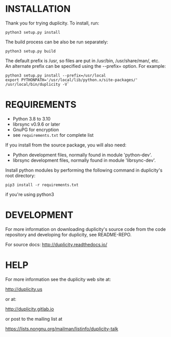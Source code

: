 # INSTALLATION

Thank you for trying duplicity.  To install, run:
```
python3 setup.py install
```

The build process can be also be run separately:
```
python3 setup.py build
```

The default prefix is /usr, so files are put in /usr/bin,
/usr/share/man/, etc.  An alternate prefix can be specified
using the --prefix=<prefix> option.  For example:
```
python3 setup.py install --prefix=/usr/local
export PYTHONPATH='/usr/local/lib/python.x/site-packages/'
/usr/local/bin/duplicity -V`
```

# REQUIREMENTS

 * Python 3.8 to 3.10
 * librsync v0.9.6 or later
 * GnuPG for encryption
 * see `requirements.txt` for complete list

If you install from the source package, you will also need:

 * Python development files, normally found in module 'python-dev'.
 * librsync development files, normally found in module 'librsync-dev'.
 
Install python modules by performing the following command in duplicity's root directory:
```
pip3 install -r requirements.txt
```
if you're using python3

# DEVELOPMENT

For more information on downloading duplicity's source code from the
code repository and developing for duplicity, see README-REPO.

For source docs: http://duplicity.readthedocs.io/

# HELP

For more information see the duplicity web site at:

  http://duplicity.us

  or at:

  http://duplicity.gitlab.io

or post to the mailing list at

  https://lists.nongnu.org/mailman/listinfo/duplicity-talk
